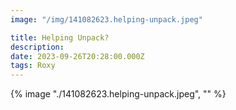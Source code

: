 ```yaml
---
image: "/img/141082623.helping-unpack.jpeg"

title: Helping Unpack?
description: 
date: 2023-09-26T20:28:00.000Z
tags: Roxy
---
```

{% image "./141082623.helping-unpack.jpeg", "" %}